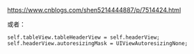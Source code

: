 https://www.cnblogs.com/shen5214444887/p/7514424.html


或者：
```objc
self.tableView.tableHeaderView = self.headerView;
self.headerView.autoresizingMask = UIViewAutoresizingNone;
```